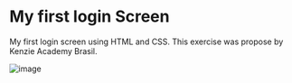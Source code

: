 # My first login Screen
My first login screen using HTML and CSS. This exercise was propose by Kenzie Academy Brasil.

![image](https://user-images.githubusercontent.com/40778394/161146783-b632f0f3-cf02-426f-98e9-29b063bbbd77.png)
